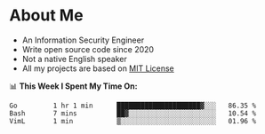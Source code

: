 # About Me

- An Information Security Engineer
- Write open source code since 2020
- Not a native English speaker
- All my projects are based on [MIT License](https://opensource.org/licenses/MIT)

📊 **This Week I Spent My Time On:**
<!--START_SECTION:waka-->
```text
Go         1 hr 1 min      █████████████████████▓░░░   86.35 % 
Bash       7 mins          ██▓░░░░░░░░░░░░░░░░░░░░░░   10.54 % 
VimL       1 min           ▒░░░░░░░░░░░░░░░░░░░░░░░░   01.96 % 
```
<!--END_SECTION:waka-->

